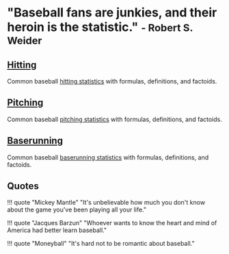 # "Baseball fans are junkies, and their heroin is the statistic." <small>- Robert S. Weider</small>

## [Hitting](/hitting/avg/)

Common baseball [hitting statistics](/hitting/avg/) with formulas, definitions, and factoids.

## [Pitching](/pitching/era/)

Common baseball [pitching statistics](/pitching/era/) with formulas, definitions, and factoids.

## [Baserunning](/baserunning/sbp/)

Common baseball [baserunning statistics](/baserunning/sbp/) with formulas, definitions, and factoids.

## Quotes

!!! quote "Mickey Mantle"
    "It's unbelievable how much you don't know about the game you've been playing all your life."

!!! quote "Jacques Barzun"
    "Whoever wants to know the heart and mind of America had better learn baseball."

!!! quote "Moneyball"
    "It's hard not to be romantic about baseball."
